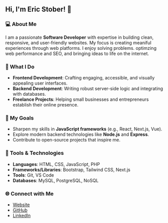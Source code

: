## Hi, I'm Eric Stober! 👋

### 💻 About Me

I am a passionate **Software Developer** with expertise in building clean, responsive, and user-friendly websites.
My focus is creating meaniful experiences through web platforms. I enjoy solving problems. optimzing web performance and SEO, and bringing ideas to life on the internet.

### 🌟 What I Do

- **Frontend Development**: Crafting engaging, accessible, and visually appealing user interfaces.
- **Backend Development**: Writing robust server-side logic and integrating with databases.
- **Freelance Projects**: Helping small businesses and entrepreneurs establish their online presence.

### 🚀 My Goals

- Sharpen my skills in **JavaScript frameworks** (e.g., React, Next.js, Vue).
- Explore modern backend technologies like **Node.js** and **Express**.
- Contribute to open-source projects that inspire me.

### 🔧 Tools & Technologies

- **Languages**: HTML, CSS, JavaScript, PHP
- **Frameworks/Libraries**: Bootstrap, Tailwind CSS, Next.js
- **Tools**: Git, VS Code
- **Databases**: MySQL, PostgreSQL, NoSQL

### 🌐 Connect with Me

- [Website](https://eric-stober.com/)
- [GitHub](https://github.com/ericstober/ericstober)
- [LinkedIn](https://www.linkedin.com/in/estober/)

<!--
**ericstober/ericstober** is a ✨ _special_ ✨ repository because its `README.md` (this file) appears on your GitHub profile.

Here are some ideas to get you started:

- 🔭 I’m currently working on ...
- 🌱 I’m currently learning ...
- 👯 I’m looking to collaborate on ...
- 🤔 I’m looking for help with ...
- 💬 Ask me about ...
- 📫 How to reach me: ...
- 😄 Pronouns: ...
- ⚡ Fun fact: ...
-->
